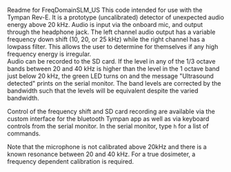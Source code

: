 Readme for FreqDomainSLM_US
This code intended for use with the Tympan Rev-E.
It is a prototype (uncalibrated) detector of unexpected audio energy above 20 kHz.
Audio is input via the onboard mic, and output through the headphone jack.  The left channel
audio output has a variable frequency down shift (10, 20, or 25 kHz) while the right channel has a lowpass filter.
This allows the user to determine for themselves if any high frequency energy is irregular.  
Audio can be recorded to the SD card.
If the level in any of the 1/3 octave bands between 20 and 40 kHz is higher 
than the level in the 1 octave band just below 20 kHz, the green LED turns on 
and the message "Ultrasound detected" prints on the serial monitor.
The band levels are corrected by the bandwidth such that the levels 
will be equivalent despite the varied bandwidth.

Control of the frequency shift and SD card recording are available via the 
custom interface for the bluetooth Tympan app as well as via keyboard controls from the serial monitor.
In the serial monitor, type `h` for a list of commands.



Note that the microphone is not calibrated above 20kHz and there is a known 
resonance between 20 and 40 kHz.  For a true dosimeter, a frequency dependent calibration
is required.
